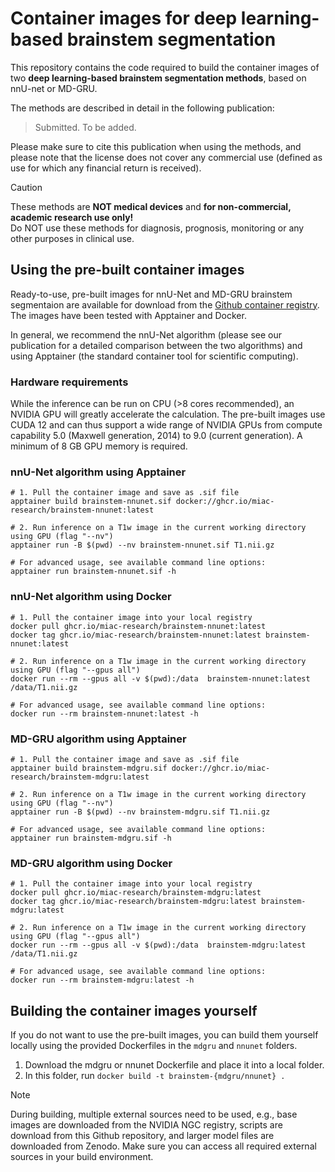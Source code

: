# Container images for deep learning-based brainstem segmentation

This repository contains the code required to build the container images of two **deep learning-based brainstem segmentation methods**, based on nnU-net or MD-GRU.

The methods are described in detail in the following publication: 
 
> Submitted. To be added.

Please make sure to cite this publication when using the methods, and please note that the license does not cover any commercial use (defined as use for which any financial return is received).

> [!CAUTION]
> These methods are **NOT medical devices** and **for non-commercial, academic research use only!**  
> Do NOT use these methods for diagnosis, prognosis, monitoring or any other purposes in clinical use.

## Using the pre-built container images

Ready-to-use, pre-built images for nnU-Net and MD-GRU brainstem segmentaion are available for download from the [Github container registry](https://github.com/miac-research/dl-brainstem/packages). The images have been tested with Apptainer and Docker.  

In general, we recommend the nnU-Net algorithm (please see our publication for a detailed comparison between the two algorithms) and using Apptainer (the standard container tool for scientific computing).

### Hardware requirements

While the inference can be run on CPU (>8 cores recommended), an NVIDIA GPU will greatly accelerate the calculation. The pre-built images use CUDA 12 and can thus support a wide range of NVIDIA GPUs from compute capability 5.0 (Maxwell generation, 2014) to 9.0 (current generation). A minimum of 8 GB GPU memory is required.

### nnU-Net algorithm using Apptainer

```shell
# 1. Pull the container image and save as .sif file   
apptainer build brainstem-nnunet.sif docker://ghcr.io/miac-research/brainstem-nnunet:latest

# 2. Run inference on a T1w image in the current working directory using GPU (flag "--nv")
apptainer run -B $(pwd) --nv brainstem-nnunet.sif T1.nii.gz

# For advanced usage, see available command line options:
apptainer run brainstem-nnunet.sif -h
```

### nnU-Net algorithm using Docker

```shell
# 1. Pull the container image into your local registry
docker pull ghcr.io/miac-research/brainstem-nnunet:latest
docker tag ghcr.io/miac-research/brainstem-nnunet:latest brainstem-nnunet:latest

# 2. Run inference on a T1w image in the current working directory using GPU (flag "--gpus all")
docker run --rm --gpus all -v $(pwd):/data  brainstem-nnunet:latest /data/T1.nii.gz

# For advanced usage, see available command line options:
docker run --rm brainstem-nnunet:latest -h
```

### MD-GRU algorithm using Apptainer

```shell
# 1. Pull the container image and save as .sif file   
apptainer build brainstem-mdgru.sif docker://ghcr.io/miac-research/brainstem-mdgru:latest

# 2. Run inference on a T1w image in the current working directory using GPU (flag "--nv")
apptainer run -B $(pwd) --nv brainstem-mdgru.sif T1.nii.gz

# For advanced usage, see available command line options:
apptainer run brainstem-mdgru.sif -h
```

### MD-GRU algorithm using Docker

```shell
# 1. Pull the container image into your local registry
docker pull ghcr.io/miac-research/brainstem-mdgru:latest
docker tag ghcr.io/miac-research/brainstem-mdgru:latest brainstem-mdgru:latest

# 2. Run inference on a T1w image in the current working directory using GPU (flag "--gpus all")
docker run --rm --gpus all -v $(pwd):/data  brainstem-mdgru:latest /data/T1.nii.gz

# For advanced usage, see available command line options:
docker run --rm brainstem-mdgru:latest -h
```

## Building the container images yourself

If you do not want to use the pre-built images, you can build them yourself locally using the provided Dockerfiles in the `mdgru` and `nnunet` folders.

1. Download the mdgru or nnunet Dockerfile and place it into a local folder.
2. In this folder, run `docker build -t brainstem-{mdgru/nnunet} .`

> [!NOTE]
> During building, multiple external sources need to be used, e.g., base images are downloaded from the NVIDIA NGC registry, scripts are download from this Github repository, and larger model files are downloaded from Zenodo. Make sure you can access all required external sources in your build environment.
